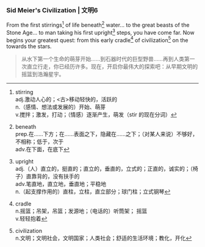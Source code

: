 ### Sid Meier's Civilization | 文明6
From the first stirrings[^1] of life beneath[^2] water... to the great beasts of the Stone Age... to man taking his first upright[^3] steps, you have come far. Now begins your greatest quest: from this early cradle[^4] of civilization[^5] on the towards the stars. 
>从水下第一个生命的萌芽开始……到石器时代的巨型野兽……再到人类第一次直立行走，你已经历许多。现在，开启你最伟大的探索吧：从早期文明的摇篮到浩瀚星宇。

[^1]:stirring  
adj.激动人心的；<古>移动轻快的，活跃的  
n.（感情、想法或发展的）开始、萌芽  
v.搅拌；激发，打动；（情感）逐渐产生，萌发（stir 的现在分词）
[^2]:beneath  
prep.在……下方；在……表面之下，隐藏在……之下；（对某人来说）不够好，不相称；低于，次于  
adv.在下面，在底下
[^3]:upright  
adj.（人）直立的，挺直的；直立的，垂直的，立式的；正直的，诚实的；（椅子）直靠背的，没有扶手的  
adv.笔直地，直立地，垂直地；平稳地  
n.（起支撑作用的）直柱，立柱，直立部分；球门柱；立式钢琴
[^4]:cradle  
n.摇篮；吊架，吊篮；发源地；（电话的）听筒架； 摇篮  
v.轻轻抱着
[^5]:civilization  
n.文明；文明社会，文明国家；人类社会；舒适的生活环境；教化，开化